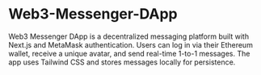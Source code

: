 # Web3-Messenger-DApp
Web3 Messenger DApp is a decentralized messaging platform built with Next.js and MetaMask authentication. Users can log in via their Ethereum wallet, receive a unique avatar, and send real-time 1-to-1 messages. The app uses Tailwind CSS and stores messages locally for persistence.
